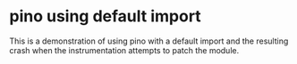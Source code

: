 # pino using default import

This is a demonstration of using pino with a default import and the resulting crash when the instrumentation attempts to patch the module.
